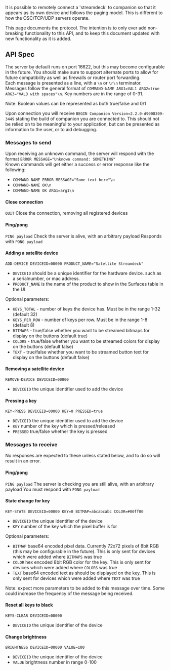 It is possible to remotely connect a 'streamdeck' to companion so that it appears as its own device and follows the paging model. This is different to how the OSC/TCP/UDP servers operate.

This page documents the protocol. The intention is to only ever add non-breaking functionality to this API, and to keep this document updated with new functionality as it is added.

## API Spec

The server by default runs on port 16622, but this may become configurable in the future. You should make sure to support alternate ports to allow for future compatibility as well as firewalls or router port forwarding.  
Each message is presented as a line, with a `\n` or `\r\n` terminator.  
Messages follow the general format of `COMMAND-NAME ARG1=VAL1 ARG2=true ARG3="VAL3 with spaces"\n`. 
Key numbers are in the range of 0-31.  

Note: Boolean values can be represented as both true/false and 0/1

Upon connection you will receive `BEGIN Companion Version=2.2.0-d9008309-3449` stating the build of companion you are connected to. This should not be relied on to be meaningful to your application, but can be presented as information to the user, or to aid debugging.

### Messages to send
Upon receiving an unknown command, the server will respond with the format `ERROR MESSAGE="Unknown command: SOMETHING"`  
Known commands will get either a success or error response like the following:
* `COMMAND-NAME ERROR MESSAGE="Some text here"\n`
* `COMMAND-NAME OK\n`
* `COMMAND-NAME OK ARG1=arg1\n`

#### Close connection
`QUIT`
Close the connection, removing all registered devices

#### Ping/pong
`PING payload`
Check the server is alive, with an arbitrary payload
Responds with `PONG payload`

#### Adding a satellite device
`ADD-DEVICE DEVICEID=00000 PRODUCT_NAME="Satellite Streamdeck"`
* `DEVICEID` should be a unique identifier for the hardware device. such as a serialnumber, or mac address.
* `PRODUCT_NAME` is the name of the product to show in the Surfaces table in the UI

Optional parameters:
* `KEYS_TOTAL` - number of keys the device has. Must be in the range 1-32 (default 32)
* `KEYS_PER_ROW` - number of keys per row. Must be in the range 1-8 (default 8)
* `BITMAPS` - true/false whether you want to be streamed bitmaps for display on the buttons (default true)
* `COLORS` - true/false whether you want to be streamed colors for display on the buttons (default false)
* `TEXT` - true/false whether you want to be streamed button text for display on the buttons (default false)

#### Removing a satellite device
`REMOVE-DEVICE DEVICEID=00000`
* `DEVICEID` the unique identifier used to add the device

#### Pressing a key
`KEY-PRESS DEVICEID=00000 KEY=0 PRESSED=true`
* `DEVICEID` the unique identifier used to add the device
* `KEY` number of the key which is pressed/released
* `PRESSED` true/false whether the key is pressed

### Messages to receive
No responses are expected to these unless stated below, and to do so will result in an error.

#### Ping/pong
`PING payload`
The server is checking you are still alive, with an arbitrary payload
You must respond with `PONG payload`

#### State change for key
`KEY-STATE DEVICEID=00000 KEY=0 BITMAP=abcabcabc COLOR=#00ff00`
* `DEVICEID` the unique identifier of the device
* `KEY` number of the key which the pixel buffer is for

Optional parameters:
* `BITMAP` base64 encoded pixel data. Currently 72x72 pixels of 8bit RGB (this may be configurable in the future). This is only sent for devices which were added where `BITMAPS` was true
* `COLOR` hex encoded 8bit RGB color for the key. This is only sent for devices which were added where `COLORS` was true
* `TEXT` base64 encoded text as should be displayed on the key. This is only sent for devices which were added where `TEXT` was true

Note: expect more parameters to be added to this message over time. Some could increase the frequency of the message being received.

#### Reset all keys to black
`KEYS-CLEAR DEVICEID=00000`
* `DEVICEID` the unique identifier of the device

#### Change brightness
`BRIGHTNESS DEVICEID=00000 VALUE=100`
* `DEVICEID` the unique identifier of the device
* `VALUE` brightness number in range 0-100

